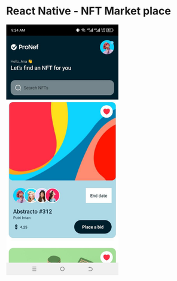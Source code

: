 # React Native - NFT Market place

<img src='https://github.com/Isa1asN/nft_react-native/blob/main/assets/images/sshot.jpg' width=300/>
